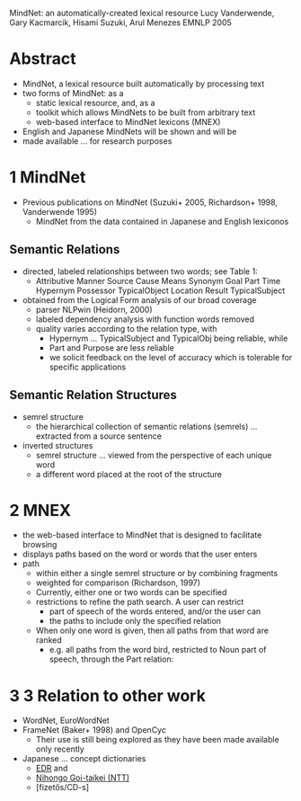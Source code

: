 MindNet: an automatically-created lexical resource
Lucy Vanderwende, Gary Kacmarcik, Hisami Suzuki, Arul Menezes
EMNLP 2005

# Abstract

* MindNet, a lexical resource built automatically by processing text
* two forms of MindNet: as a
  * static lexical resource, and, as a
  * toolkit which allows MindNets to be built from arbitrary text
  * web-based interface to MindNet lexicons (MNEX)
* English and Japanese MindNets will be shown and will be
* made available ... for research purposes

# 1 MindNet

* Previous publications on MindNet
  (Suzuki+ 2005, Richardson+ 1998, Vanderwende 1995)
  * MindNet from the data contained in Japanese and English lexiconos

## Semantic Relations

* directed, labeled relationships between two words; see Table 1:
  * Attributive Manner Source Cause Means Synonym Goal Part Time Hypernym
    Possessor TypicalObject Location Result TypicalSubject
* obtained from the Logical Form analysis of our broad coverage
  * parser NLPwin (Heidorn, 2000)
  * labeled dependency analysis with function words removed
  * quality varies according to the relation type, with
    * Hypernym ... TypicalSubject and TypicalObj being reliable, while
    * Part and Purpose are less reliable
    * we solicit feedback on the level of accuracy which is tolerable for
      specific applications

## Semantic Relation Structures

* semrel structure
  * the hierarchical collection of semantic relations (semrels) ... extracted
    from a source sentence
* inverted structures
  * semrel structure ... viewed from the perspective of each unique word
  * a different word placed at the root of the structure

# 2 MNEX

* the web-based interface to MindNet that is designed to facilitate browsing
* displays paths based on the word or words that the user enters
* path
  * within either a single semrel structure or by combining fragments
  * weighted for comparison (Richardson, 1997)
  * Currently, either one or two words can be specified
  * restrictions to refine the path search. A user can restrict 
    * part of speech of the words entered, and/or the user can
    * the paths to include only the specified relation
  * When only one word is given, then all paths from that word are ranked
    * e.g. all paths from the word bird, restricted to Noun part of speech,
      through the Part relation:

# 3 3 Relation to other work

* WordNet, EuroWordNet
* FrameNet (Baker+ 1998) and OpenCyc
  * Their use is still being explored as they have been made available only
    recently
* Japanese ... concept dictionaries
  * [EDR](http://www2.nict.go.jp/ipp/EDR/ENG/indexTop.html) and 
  * [Nihongo Goi-taikei (NTT)](http://citeseerx.ist.psu.edu/viewdoc/summary?doi=10.1.1.357.8460)
  * [fizetős/CD-s]
